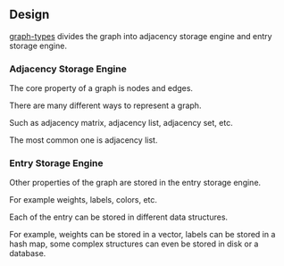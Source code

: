 ## Design

[graph-types]() divides the graph into adjacency storage engine and entry storage engine.

### Adjacency Storage Engine

The core property of a graph is nodes and edges. 

There are many different ways to represent a graph. 

Such as adjacency matrix, adjacency list, adjacency set, etc.

The most common one is adjacency list.

### Entry Storage Engine

Other properties of the graph are stored in the entry storage engine.

For example weights, labels, colors, etc.

Each of the entry can be stored in different data structures.

For example, weights can be stored in a vector, labels can be stored in a hash map, some complex structures can even be
stored in disk or a database.

